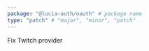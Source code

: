 ```yaml
---
package: "@lucia-auth/oauth" # package name
type: "patch" # "major", "minor", "patch"
---
```


Fix Twitch provider